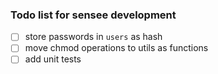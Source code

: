 ### Todo list for sensee development
- [ ] store passwords in ```users``` as hash
- [ ] move chmod operations to utils as functions
- [ ] add unit tests
